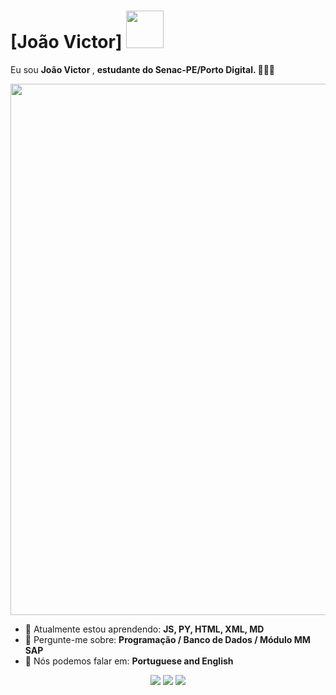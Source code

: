# [João Victor] <img src="https://media.tenor.com/hW95K5EhxJEAAAAC/breaking-bad-walter-white-franzeta.gif" width="60px">

Eu sou <strong>João Victor </strong>, <strong> estudante do Senac-PE/Porto Digital.  </strong> 👨🏻‍💻 

<img src="https://i0.wp.com/media.giphy.com/media/ZVik7pBtu9dNS/giphy.gif?ssl=1" width="850px">

- 🚀 Atualmente estou aprendendo: <strong>JS, PY, HTML, XML, MD </strong> 
- 💬 Pergunte-me sobre: <strong>Programação / Banco de Dados / Módulo MM SAP</strong>
- 📣 Nós podemos falar em: <strong>Portuguese and English </strong>

<div align="center">

  <a href="#" alt="Gmail">
    <img src="https://img.shields.io/badge/-Gmail-FF0000?style=flat-square&labelColor=FF0000&logo=gmail&logoColor=white&link=LINK-DO-SEU-EMAIL"/></a>

  <a href="https://www.linkedin.com/in/jo%C3%A3o-victor-5b718b27b/" alt="Linkedin">
    <img src="https://img.shields.io/badge/-Linkedin-0e76a8?style=flat-square&logo=Linkedin&logoColor=white&link=[LINK-DO-SEU-LINKEDIN](https://www.linkedin.com/in/jo%C3%A3o-victor-5b718b27b/)" /></a>

  <a href="https://www.instagram.com/viictorcabraal/" alt="Instagram">
    <img src="https://img.shields.io/badge/-Instagram-DF0174?style=flat-square&labelColor=DF0174&logo=instagram&logoColor=white&link=[https://www.instagram.com/viictorcabraal/"/></a>

</div>

